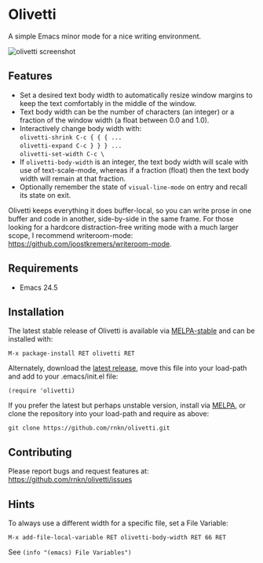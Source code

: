 # Olivetti #

A simple Emacs minor mode for a nice writing environment.

![olivetti screenshot](https://user-images.githubusercontent.com/1256849/78750498-b3bf7f80-79b3-11ea-9c3f-6ab075e73758.png)

## Features ##

- Set a desired text body width to automatically resize window margins to
  keep the text comfortably in the middle of the window.
- Text body width can be the number of characters (an integer) or a fraction
  of the window width (a float between 0.0 and 1.0).
- Interactively change body width with:  
  `olivetti-shrink C-c { { { ...`  
  `olivetti-expand C-c } } } ...`  
  `olivetti-set-width C-c \`
- If `olivetti-body-width` is an integer, the text body width will scale with
  use of text-scale-mode, whereas if a fraction (float) then the text body
  width will remain at that fraction.
- Optionally remember the state of `visual-line-mode` on entry and recall its
  state on exit.

Olivetti keeps everything it does buffer-local, so you can write prose in one
buffer and code in another, side-by-side in the same frame. For those looking
for a hardcore distraction-free writing mode with a much larger scope, I
recommend writeroom-mode: https://github.com/joostkremers/writeroom-mode.

## Requirements ##

- Emacs 24.5

## Installation ##

The latest stable release of Olivetti is available via [MELPA-stable][]
and can be installed with:

    M-x package-install RET olivetti RET

Alternately, download the [latest release][], move this file into your
load-path and add to your .emacs/init.el file:

    (require 'olivetti)

If you prefer the latest but perhaps unstable version, install via
[MELPA][], or clone the repository into your load-path and require as
above:

    git clone https://github.com/rnkn/olivetti.git

[melpa]: https://melpa.org/#/olivetti "MELPA"
[melpa-stable]: https://stable.melpa.org/#/olivetti "MELPA-stable"
[latest release]: https://github.com/rnkn/olivetti/releases/latest "Olivetti latest release"

## Contributing ##

Please report bugs and request features at:
https://github.com/rnkn/olivetti/issues

## Hints ##

To always use a different width for a specific file, set a File
Variable:

    M-x add-file-local-variable RET olivetti-body-width RET 66 RET

See `(info "(emacs) File Variables")`
